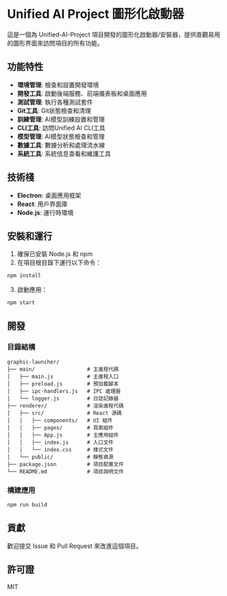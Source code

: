 # Unified AI Project 圖形化啟動器

這是一個為 Unified-AI-Project 項目開發的圖形化啟動器/安裝器，提供直觀易用的圖形界面來訪問項目的所有功能。

## 功能特性

- **環境管理**: 檢查和設置開發環境
- **開發工具**: 啟動後端服務、前端儀表板和桌面應用
- **測試管理**: 執行各種測試套件
- **Git工具**: Git狀態檢查和清理
- **訓練管理**: AI模型訓練設置和管理
- **CLI工具**: 訪問Unified AI CLI工具
- **模型管理**: AI模型狀態檢查和管理
- **數據工具**: 數據分析和處理流水線
- **系統工具**: 系統信息查看和維護工具

## 技術棧

- **Electron**: 桌面應用框架
- **React**: 用戶界面庫
- **Node.js**: 運行時環境

## 安裝和運行

1. 確保已安裝 Node.js 和 npm
2. 在項目根目錄下運行以下命令：

```bash
npm install
```

3. 啟動應用：

```bash
npm start
```

## 開發

### 目錄結構

```
graphic-launcher/
├── main/                 # 主進程代碼
│   ├── main.js           # 主進程入口
│   ├── preload.js        # 預加載腳本
│   ├── ipc-handlers.js   # IPC 處理器
│   └── logger.js         # 日誌記錄器
├── renderer/             # 渲染進程代碼
│   ├── src/              # React 源碼
│   │   ├── components/   # UI 組件
│   │   ├── pages/        # 頁面組件
│   │   ├── App.js        # 主應用組件
│   │   ├── index.js      # 入口文件
│   │   └── index.css     # 樣式文件
│   └── public/           # 靜態資源
├── package.json          # 項目配置文件
└── README.md             # 項目說明文件
```

### 構建應用

```bash
npm run build
```

## 貢獻

歡迎提交 Issue 和 Pull Request 來改進這個項目。

## 許可證

MIT